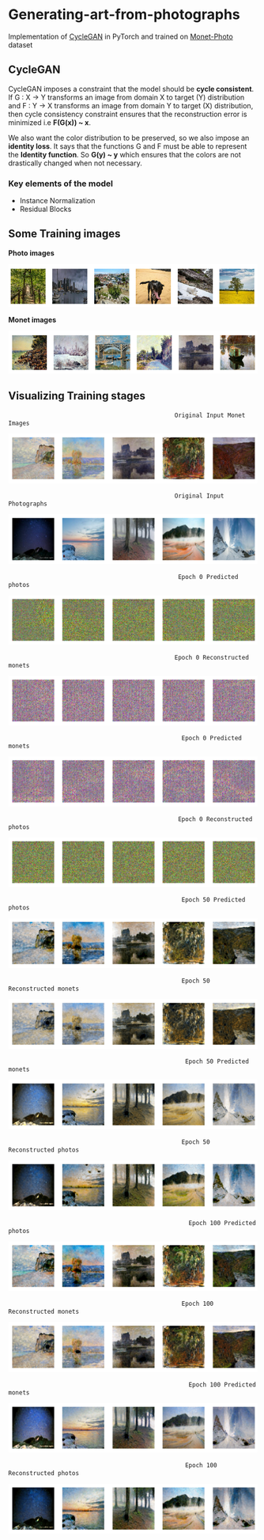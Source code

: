 # Generating-art-from-photographs

Implementation of [CycleGAN](https://arxiv.org/abs/1703.10593) in PyTorch and trained on [Monet-Photo](https://www.kaggle.com/c/gan-getting-started/data) dataset

## CycleGAN
CycleGAN imposes a constraint that the model should be **cycle consistent**. If G : X -> Y transforms an image from domain X to target (Y) distribution 
and F : Y -> X transforms an image from domain Y to target (X) distribution, then cycle consistency constraint ensures that the reconstruction error is minimized
i.e **F(G(x)) ~ x**.

We also want the color distribution to be preserved, so we also impose an **identity loss**. It says that the functions G and F must be able to represent the
**Identity function**. So **G(y) ~ y** which ensures that the colors are not drastically changed when not necessary.

### Key elements of the model
 - Instance Normalization
 - Residual Blocks

## Some Training images
**Photo images**

![](pics/photos.png)

**Monet images**

![](pics/monets.png)

## Visualizing Training stages

                                                   Original Input Monet Images
![](pics/original_monet.png)

                                                   Original Input Photographs
![](pics/original_photo.png)

                                                    Epoch 0 Predicted photos
![](pics/pred_photo_0.png)

                                                   Epoch 0 Reconstructed monets
![](pics/cycle_monet_0.png)                                                               

                                                     Epoch 0 Predicted monets
![](pics/pred_monet_0.png)

                                                    Epoch 0 Reconstructed photos
![](pics/cycle_photo_0.png)

                                                     Epoch 50 Predicted photos
![](pics/pred_photo_49.png)

                                                     Epoch 50 Reconstructed monets
![](pics/cycle_monet_49.png)                                                               

                                                      Epoch 50 Predicted monets
![](pics/pred_monet_49.png)

                                                     Epoch 50 Reconstructed photos
![](pics/cycle_photo_49.png)

                                                       Epoch 100 Predicted photos
![](pics/pred_photo_99.png)

                                                     Epoch 100 Reconstructed monets
![](pics/cycle_monet_99.png)                                                               

                                                       Epoch 100 Predicted monets
![](pics/pred_monet_99.png)

                                                      Epoch 100 Reconstructed photos
![](pics/cycle_photo_99.png)
